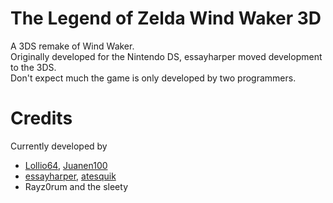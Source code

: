 # The Legend of Zelda Wind Waker 3D
A 3DS remake of Wind Waker.<br>
Originally developed for the Nintendo DS, essayharper moved development to the 3DS.<br>
Don't expect much the game is only developed by two programmers.<br> 
# Credits 
Currently developed by 
- [Lollio64](https://github.com/Lollio64), [Juanen100](https://github.com/Juanen100)
- [essayharper](https://github.com/essayharper), [atesquik](https://github.com/atesquik)
- Rayz0rum and the sleety
